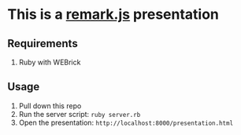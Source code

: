 # This is a [remark.js](https://github.com/gnab/remark) presentation

## Requirements
1. Ruby with WEBrick

## Usage
1. Pull down this repo
2. Run the server script: `ruby server.rb`
3. Open the presentation: `http://localhost:8000/presentation.html`
